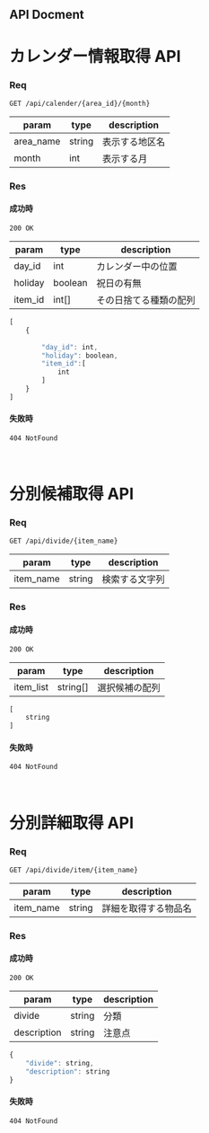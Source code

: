## API Docment

# カレンダー情報取得 API

### Req
```
GET /api/calender/{area_id}/{month}
```

| param     | type    | description    |
| --------- | ------- | -------------- |
| area_name | string  | 表示する地区名  |
| month     | int     | 表示する月　　  |

### Res
#### 成功時
```
200 OK
```

| param   | type    | description           |
| ------- | ------- | --------------------- |
| day_id  | int     | カレンダー中の位置    |
| holiday | boolean | 祝日の有無            |
| item_id | int[]   | その日捨てる種類の配列 |

```javascript
[
    {
        
        "day_id": int,
        "holiday": boolean,
        "item_id":[
            int
        ]
    }
]
```

#### 失敗時
```
404 NotFound
```
<br>

# 分別候補取得 API

### Req
```
GET /api/divide/{item_name}
```

| param     | type    | description  |
| --------- | ------- | ------------ |
| item_name | string  | 検索する文字列 |

### Res
#### 成功時
```
200 OK
```

| param    | type      | description  |
| -------- | --------- | ------------ |
| item_list | string[]  | 選択候補の配列 |

```javascript
[
    string   
]
```

#### 失敗時
```
404 NotFound
```
<br>

# 分別詳細取得 API

### Req
```
GET /api/divide/item/{item_name}
```

| param     | type    | description       |
| --------- | ------- | ----------------- |
| item_name | string  | 詳細を取得する物品名 |

### Res
#### 成功時
```
200 OK
```

| param       | type    | description  |
| ----------- | ------- | ------------ |
| divide      | string  | 分類        　|
| description | string  | 注意点        |

```javascript
{
    "divide": string,
    "description": string
}
```

#### 失敗時
```
404 NotFound
```
